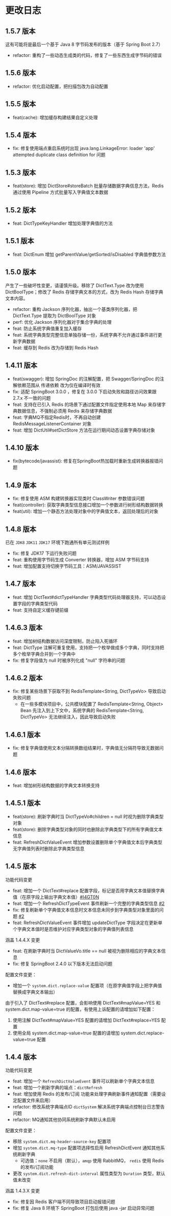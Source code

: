 # 更改日志

## 1.5.7 版本

这有可能将是最后一个基于 Java 8 字节码发布的版本（基于 Spring Boot 2.7）

- refactor: 重构了一些动态生成类的代码，修复了一些东西生成字节码的错误

## 1.5.6 版本

- refactor: 优化启动配置，把扫描包改为自动配置

## 1.5.5 版本

- feat(cache): 增加缓存构建结果自定义处理

## 1.5.4 版本

- fix: 修复使用端点重启系统时出现 java.lang.LinkageError: loader 'app' attempted duplicate class definition for 问题

## 1.5.3 版本

- feat(store): 增加 DictStore#storeBatch 批量存储数据字典信息方法，Redis 通过使用 Pipeline 方式批量写入字典值文本数据

## 1.5.2 版本

- feat: DictTypeKeyHandler 增加处理字典值的方法

## 1.5.1 版本

- feat: DictEnum 增加 getParentValue/getSorted/isDisabled 字典值参数方法

## 1.5.0 版本

产生了一些破坏性变更，请谨慎升级。移除了 DictText.Type 改为使用 DictBoolType；修改了 Redis 存储字典文本的方式，改为 Redis Hash 存储字典文本内容。

- refactor: 重构 Jackson 序列化器，抽出一个基类序列化器，把 DictText.Type 提取为 DictBoolType 对象
- perf: 优化 Jackson 序列化器对于集合字典的处理
- feat: 防止系统字典值重复加入缓存
- feat: 系统字典类型完整信息单独存储一份，系统字典不允许通过事件进行更新字典数据
- feat: 缓存到 Redis 改为存储到 Redis Hash

## 1.4.11 版本

- feat(swagger): 增加 SpringDoc 的注解配置，把 Swagger/SpringDoc 的注解依赖范围从 传递依赖 改为仅在编译时有效
- fix: 适配 SpringBoot 3.0.0 ，修复在 3.0.0 下启动失败和路径访问效果跟 2.7.x 不一致的问题
- feat: 支持在已引入 Redis 的场景下通过配置文件指定使用本地 Map 来存储字典数据信息，不强制必须用 Redis 来存储字典数据
- feat: 字典MQ不指定Redis时，不再自动创建 RedisMessageListenerContainer 对象
- feat: 增加 DictUtil#setDictStore 方法在运行期间动态设置字典存储对象

## 1.4.10 版本

- fix(bytecode/javassist): 修复在SpringBoot热加载时重新生成转换器报错问题

## 1.4.9 版本

- fix: 修复使用 ASM 构建转换器实现类时 ClassWriter 参数错误问题
- feat(controller): 获取字典类型信息接口增加一个参数进行树形结构数据转换
- feat(util): 增加一个静态方法处理对象中的字典值文本，返回处理后的对象

## 1.4.8 版本

已在 `JDK8` `JDK11` `JDK17` 环境下跑通所有单元测试样例

- fix: 修复 JDK17 下运行失败问题
- feat: 重构使用字节码生成 Converter 转换器，增加 ASM 字节码支持
- feat: 增加配置支持切换字节码工具：ASM/JAVASSIST

## 1.4.7 版本

- feat: 增加 DictText#dictTypeHandler 字典类型代码处理器支持，可以动态设置字段的字典类型代码
- feat: 支持自定义缓存键前缀

## 1.4.6.3 版本

- feat: 增加树结构数据访问深度限制，防止陷入死循环
- feat: DictType 注解可重复使用，支持把一个枚举做成多个字典，同时支持把多个枚举字典合并到一个字典中
- fix: 修复字段值为 null 时被序列化成 "null" 字符串的问题

## 1.4.6.2 版本

- fix: 修复某些场景下获取不到 RedisTemplate<String, DictTypeVo> 导致启动失败问题
  - 在一些多模块项目中，公共模块配置了 RedisTemplate<String, Object> Bean 先注入到上下文中，系统字典的
    RedisTemplate<String, DictTypeVo> 无法继续注入，因此导致启动失败

## 1.4.6.1 版本

- fix: 修复字典值使用文本分隔转换数组结果时，字典值无分隔符导致无数据问题

## 1.4.6 版本

- feat: 增加树形结构数据的字典文本转换支持

## 1.4.5.1 版本

- feat(store): 刷新字典时当 DictTypeVo#children = null 时视为删除字典类型对象
- feat(store): 删除字典类型对象的同时也删除此字典类型下的所有字典值文本信息
- feat: RefreshDictValueEvent 增加参数设置删除单个字典值文本后字典类型无字典值列表时删除此字典类型信息

## 1.4.5 版本

功能代码变更
- feat: 增加一个 DictText#replace 配置字段，标记是否用字典文本值替换字典值（在原字段上输出字典文本值）[#I4GT0N](https://gitee.com/houkunlin/system-dict-starter/issues/I4GT0N)
- feat: 增加一个 RefreshDictTypeEvent 事件刷新一个完整的字典类型信息 [#2](https://github.com/houkunlin-starter/system-dict-starter/issues/2#issuecomment-960424924)
- fix: 修复刷新单个字典值文本信息时文本信息未同步到字典类型对象里面的问题 [#2](https://github.com/houkunlin-starter/system-dict-starter/issues/2#issuecomment-960423263)
- feat: RefreshDictValueEvent 事件增加 updateDictType 字段决定在更新单个字典文本值时是否维护对应字典类型对象的字典值列表信息

涵盖 1.4.4.X 变更
- feat: 在刷新字典时当 DictValueVo.title == null 被视为删除相应的字典文本信息
- fix: 修复 SpringBoot 2.4.0 以下版本无法启动问题

配置文件变更：
- 增加一个 `system.dict.replace-value` 配置项（在原字典值字段上把字典值替换成字典文本输出）

由于引入了 DictText#replace 配置，会影响使用 DictText#mapValue=YES 和 system.dict.map-value=true 的配置，有使用上诉配置的请增加如下配置：
1. 使用注解 DictText#mapValue=YES 配置的请增加 DictText#replace=YES 配置
2. 使用全局 system.dict.map-value=true 配置的请增加 system.dict.replace-value=true 配置


## 1.4.4 版本

功能代码变更
- feat: 增加一个 `RefreshDictValueEvent` 事件可以刷新单个字典文本信息
- feat: 增加一个刷新字典的端点：`dictRefresh`
- feat: 增加使用 Redis 的发布/订阅 功能来处理字典刷新事件通知配置（需要设定配置文件来启用）
- refactor: 修改系统字典端点ID `dictSystem` 解决系统字典端点控制台日志警告问题
- refactor: MQ通知其他协同系统刷新字典默认未启用

配置文件变更：
- 移除 `system.dict.mq-header-source-key` 配置项
- 增加 `system.dict.mq-type` 配置项选择性启用 RefreshDictEvent 通知其他系统刷新字典
    - 可选值：`none` 不启用（默认），`amqp` 使用 RabbitMQ， `redis` 使用 Redis 的发布/订阅功能
- 更改 `system.dict.refresh-dict-interval` 属性类型为 `Duration` 类型，默认值未改变

涵盖 1.4.3.X 变更
- fix: 修复因 Redis 客户端不同导致项目启动报错问题
- fix: 修复 Java 8 环境下 SpringBoot 打包后使用 java -jar 启动异常问题
